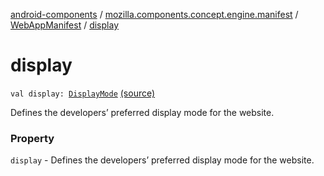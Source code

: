 [android-components](../../index.md) / [mozilla.components.concept.engine.manifest](../index.md) / [WebAppManifest](index.md) / [display](./display.md)

# display

`val display: `[`DisplayMode`](-display-mode/index.md) [(source)](https://github.com/mozilla-mobile/android-components/blob/master/components/concept/engine/src/main/java/mozilla/components/concept/engine/manifest/WebAppManifest.kt#L50)

Defines the developers’ preferred display mode for the website.

### Property

`display` - Defines the developers’ preferred display mode for the website.